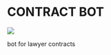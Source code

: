 # CONTRACT BOT


<img src="https://github.com/CyberspaceUZ/contractbot/actions/workflows/health_check.yml/badge.svg?branch=master"><br>

bot for lawyer contracts 
